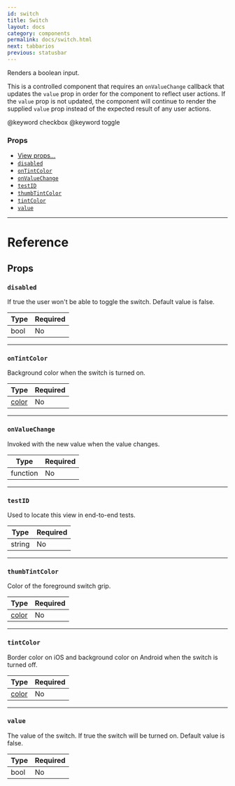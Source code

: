 ```yaml
---
id: switch
title: Switch
layout: docs
category: components
permalink: docs/switch.html
next: tabbarios
previous: statusbar
---
```

Renders a boolean input.

This is a controlled component that requires an `onValueChange` callback that updates the `value` prop in order for the component to reflect user actions. If the `value` prop is not updated, the component will continue to render the supplied `value` prop instead of the expected result of any user actions.

@keyword checkbox
@keyword toggle

### Props

- [View props...](docs/view.html#props)
- [`disabled`](docs/switch.html#disabled)
- [`onTintColor`](docs/switch.html#ontintcolor)
- [`onValueChange`](docs/switch.html#onvaluechange)
- [`testID`](docs/switch.html#testid)
- [`thumbTintColor`](docs/switch.html#thumbtintcolor)
- [`tintColor`](docs/switch.html#tintcolor)
- [`value`](docs/switch.html#value)



---

# Reference

## Props

### `disabled`

If true the user won't be able to toggle the switch.
Default value is false.

| Type | Required |
| - | - |
| bool | No |




---

### `onTintColor`

Background color when the switch is turned on.

| Type | Required |
| - | - |
| [color](docs/colors.html) | No |




---

### `onValueChange`

Invoked with the new value when the value changes.

| Type | Required |
| - | - |
| function | No |




---

### `testID`

Used to locate this view in end-to-end tests.

| Type | Required |
| - | - |
| string | No |




---

### `thumbTintColor`

Color of the foreground switch grip.

| Type | Required |
| - | - |
| [color](docs/colors.html) | No |




---

### `tintColor`

Border color on iOS and background color on Android when the switch is turned off.

| Type | Required |
| - | - |
| [color](docs/colors.html) | No |




---

### `value`

The value of the switch.  If true the switch will be turned on.
Default value is false.

| Type | Required |
| - | - |
| bool | No |






